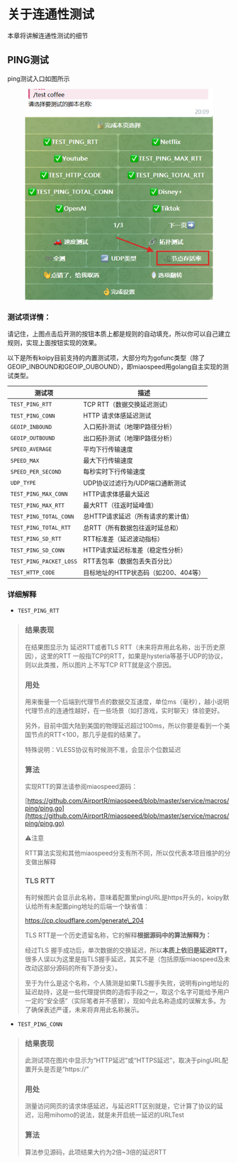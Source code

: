# 关于连通性测试

本章将讲解连通性测试的细节

## PING测试

ping测试入口如图所示

<figure><img src="../../.gitbook/assets/image (14).png" alt=""><figcaption></figcaption></figure>

### 测试项详情：

请记住，上图点击后开测的按钮本质上都是规则的自动填充，所以你可以自己建立规则，实现上面按钮实现的效果。

以下是所有koipy目前支持的内置测试项，大部分均为gofunc类型（除了GEOIP\_INBOUND和GEOIP\_OUBOUND），即miaospeed用golang自主实现的测试类型。

| 测试项                     | 描述                      |
| ----------------------- | ----------------------- |
| `TEST_PING_RTT`         | TCP RTT（数据交换延迟测试）       |
| `TEST_PING_CONN`        | HTTP 请求体感延迟测试           |
| `GEOIP_INBOUND`         | 入口拓扑测试（地理IP路径分析）        |
| `GEOIP_OUTBOUND`        | 出口拓扑测试（地理IP路径分析）        |
| `SPEED_AVERAGE`         | 平均下行传输速度                |
| `SPEED_MAX`             | 最大下行传输速度                |
| `SPEED_PER_SECOND`      | 每秒实时下行传输速度              |
| `UDP_TYPE`              | UDP协议过滤行为/UDP端口通断测试     |
| `TEST_PING_MAX_CONN`    | HTTP请求体感最大延迟            |
| `TEST_PING_MAX_RTT`     | 最大RTT（往返时延峰值）           |
| `TEST_PING_TOTAL_CONN`  | 总HTTP请求延迟（所有请求的累计值）     |
| `TEST_PING_TOTAL_RTT`   | 总RTT（所有数据包往返时延总和）       |
| `TEST_PING_SD_RTT`      | RTT标准差（延迟波动指标）          |
| `TEST_PING_SD_CONN`     | HTTP请求延迟标准差（稳定性分析）      |
| `TEST_PING_PACKET_LOSS` | RTT丢包率（数据包丢失百分比）        |
| `TEST_HTTP_CODE`        | 目标地址的HTTP状态码（如200、404等） |



### 详细解释

* `TEST_PING_RTT`

> ### 结果表现
>
> 在结果图显示为 延迟RTT或者TLS RTT（未来将弃用此名称，出于历史原因），这里的RTT 一般指TCP的RTT，如果是hysteria等基于UDP的协议，则以此类推，所以图片上不写TCP RTT就是这个原因。
>
> ### 用处
>
> 用来衡量一个后端到代理节点的数据交互速度，单位ms（毫秒），越小说明代理节点的连通性越好，在一些场景（如打游戏，实时聊天）体验更好。
>
> 另外，目前中国大陆到美国的物理延迟超过100ms，所以你要是看到一个美国节点的RTT<100，那几乎是假的结果了。
>
> 特殊说明：VLESS协议有时候测不准，会显示个位数延迟
>
> ### 算法
>
> 实现RTT的算法请参阅miaospeed源码：
>
> [https://github.com/AirportR/miaospeed/blob/master/service/macros/ping/ping.go](https://github.com/AirportR/miaospeed/blob/master/service/macros/ping/ping.go)
>
> ⚠️注意
>
> RTT算法实现和其他miaospeed分支有所不同，所以仅代表本项目维护的分支做出解释
>
> ### TLS RTT
>
> 有时候图片会显示此名称，意味着配置里pingURL是https开头的，koipy默认给所有未配置ping地址的后端一个缺省值：
>
> &#x20;https://cp.cloudflare.com/generate\_204
>
> TLS RTT是一个历史遗留名称，它的解释**根据源码中的算法解释为：**
>
> 经过TLS 握手成功后，单次数据的交换延迟，所以**本质上依旧是延迟RTT，** 很多人误以为这里是指TLS握手延迟，其实不是（包括原版miaospeed及未改动这部分源码的所有下游分支）。
>
> 至于为什么是这个名称，个人猜测是如果TLS握手失败，说明有ping地址的延迟劫持，这是一些代理提供商的造假手段之一，取这个名字可能给予用户一定的“安全感”（实际笔者并不感冒），现如今此名称造成的误解太多。为了确保表述严谨，未来将弃用此名称展示。

* `TEST_PING_CONN`

> ### 结果表现
>
> 此测试项在图片中显示为“HTTP延迟”或“HTTPS延迟”，取决于pingURL配置开头是否是“https://”
>
> ### 用处
>
> 测量访问网页的请求体感延迟，与延迟RTT区别就是，它计算了协议的延迟，沿用mihomo的说法，就是未开启统一延迟的URLTest
>
> ### 算法
>
> 算法参见源码，此项结果大约为2倍\~3倍的延迟RTT
>
>

